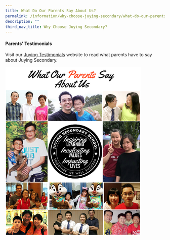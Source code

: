 ```yaml
---
title: What Do Our Parents Say About Us?
permalink: /information/why-choose-juying-secondary/what-do-our-parents-say-about-us/
description: ""
third_nav_title: Why Choose Juying Secondary?
---
```

#### **Parents' Testimonials**
Visit our [Juying Testimonials](http://tinyurl.com/jyss-testimonials) website to read what parents have to say about Juying Secondary.

<img src="/images/parents%20testimonials.jpg" style="width:85%">